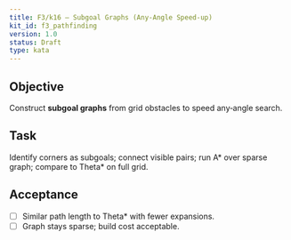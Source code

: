 ```yaml
---
title: F3/k16 — Subgoal Graphs (Any‑Angle Speed‑up)
kit_id: f3_pathfinding
version: 1.0
status: Draft
type: kata
---
```

## Objective
Construct **subgoal graphs** from grid obstacles to speed any‑angle search.
## Task
Identify corners as subgoals; connect visible pairs; run A* over sparse graph; compare to Theta* on full grid.
## Acceptance
- [ ] Similar path length to Theta* with fewer expansions.
- [ ] Graph stays sparse; build cost acceptable.
